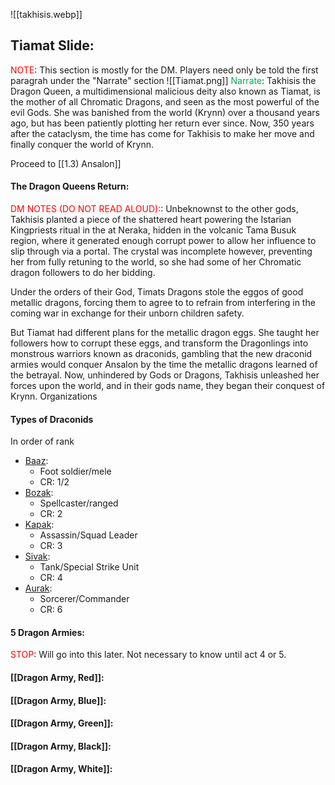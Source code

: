 ![[takhisis.webp]]
## Tiamat Slide:
<span style="color:rgb(255, 0, 0)">NOTE</span>: This section is mostly for the DM. Players need only be told the first paragrah under the "Narrate" section
![[Tiamat.png]]
<span style="color:rgb(0, 176, 80)">Narrate</span>:
Takhisis the Dragon Queen, a multidimensional malicious deity also known as Tiamat, is the mother of all Chromatic Dragons, and seen as the most powerful of the evil Gods. She was banished from the world (Krynn) over a thousand years ago, but has been patiently plotting her return ever since. Now, 350 years after the cataclysm, the time has come for Takhisis to make her move and finally conquer the world of Krynn.

Proceed to [[1.3) Ansalon]] 
#### The Dragon Queens Return:
<span style="color:rgb(255, 0, 0)">DM NOTES (DO NOT READ ALOUD):</span>:
Unbeknownst to the other gods, Takhisis planted a piece of the shattered heart powering the Istarian Kingpriests ritual in the at Neraka, hidden in the volcanic Tama Busuk region, where it generated enough corrupt power to allow her influence to slip through via a portal. The crystal was incomplete however, preventing her from fully retuning to the world, so she had some of her Chromatic dragon followers to do her bidding. 

Under the orders of their God, Timats Dragons stole the eggos of good metallic dragons, forcing them to agree to to refrain from interfering in the coming war in exchange for their unborn children safety. 

But Tiamat had different plans for the metallic dragon eggs. She taught her followers how to corrupt these eggs, and transform the Dragonlings into monstrous warriors known as draconids, gambling that the new draconid armies would conquer Ansalon by the time the metallic dragons learned of the betrayal. Now, unhindered by Gods or Dragons, Takhisis unleashed her forces upon the world, and in their gods name, they began their conquest of Krynn. Organizations  


#### Types of Draconids
In order of rank

- [Baaz](https://www.dndbeyond.com/monsters/3081100-baaz-draconian):
	- Foot soldier/mele
	- CR: 1/2
- [Bozak](https://www.dndbeyond.com/monsters/3081101-bozak-draconian):
	- Spellcaster/ranged
	- CR: 2
- [Kapak](https://www.dndbeyond.com/monsters/3081113-kapak-draconian):
	- Assassin/Squad Leader
	- CR: 3
- [Sivak](https://www.dndbeyond.com/monsters/3081121-sivak-draconian):
	- Tank/Special Strike Unit
	- CR: 4
- [Aurak](https://www.dndbeyond.com/monsters/3081099-aurak-draconian):
	- Sorcerer/Commander 
	- CR: 6
#### 5 Dragon Armies:
<span style="color:rgb(255, 0, 0)">STOP</span>: 
Will go into this later. Not necessary to know until act 4 or 5. 



#### [[Dragon Army, Red]]:

#### [[Dragon Army, Blue]]:

#### [[Dragon Army, Green]]: 

#### [[Dragon Army, Black]]:

#### [[Dragon Army, White]]:

